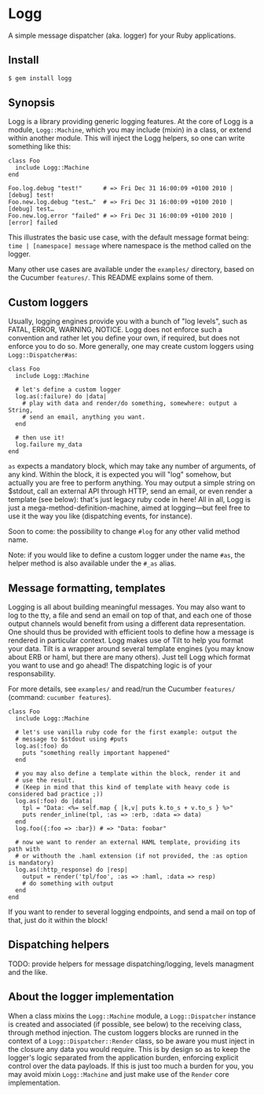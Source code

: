 # Logg

A simple message dispatcher (aka. logger) for your Ruby applications.

## Install

``` bash
$ gem install logg
```

## Synopsis

Logg is a library providing generic logging features. At the core of Logg is a module, `Logg::Machine`, which you may include (mixin) in a class, or extend within another module. This will inject the Logg helpers, so one can write something like this:

    class Foo
      include Logg::Machine
    end

    Foo.log.debug "test!"      # => Fri Dec 31 16:00:09 +0100 2010 | [debug] test!
    Foo.new.log.debug "test…"  # => Fri Dec 31 16:00:09 +0100 2010 | [debug] test…
    Foo.new.log.error "failed" # => Fri Dec 31 16:00:09 +0100 2010 | [error] failed

This illustrates the basic use case, with the default message format being: `time | [namespace] message` where namespace is the method called on the logger.

Many other use cases are available under the `examples/` directory, based on the Cucumber `features/`. This README explains some of them.

## Custom loggers

Usually, logging engines provide you with a bunch of "log levels", such as FATAL, ERROR, WARNING, NOTICE. Logg does not enforce such a convention and rather let you define your own, if required, but does not enforce you to do so. More generally, one may create custom loggers using `Logg::Dispatcher#as`:

    class Foo
      include Logg::Machine

      # let's define a custom logger
      log.as(:failure) do |data|
        # play with data and render/do something, somewhere: output a String,
        # send an email, anything you want.
      end

      # then use it!
      log.failure my_data
    end

`as` expects a mandatory block, which may take any number of arguments, of any kind. Within the block, it is expected you will "log" somehow, but actually you are free to perform anything. You may output a simple string on $stdout, call an external API through HTTP, send an email, or even render a template (see below): that's just legacy ruby code in here! All in all, Logg is just a mega-method-definition-machine, aimed at logging—but feel free to use it the way you like (dispatching events, for instance).

Soon to come: the possibility to change `#log` for any other valid method name.

Note: if you would like to define a custom logger under the name `#as`, the helper method is also available under the `#_as` alias.

## Message formatting, templates

Logging is all about building meaningful messages. You may also want to log to the tty, a file and send an email on top of that, and each one of those output channels would benefit from using a different data representation. One should thus be provided with efficient tools to define how a message is rendered in particular context. Logg makes use of Tilt to help you format your data. Tilt is a wrapper around several template engines (you may know about ERB or haml, but there are many others). Just tell Logg which format you want to use and go ahead! The dispatching logic is of your responsability.

For more details, see `examples/` and read/run the Cucumber `features/` (command: `cucumber features`).

    class Foo
      include Logg::Machine

      # let's use vanilla ruby code for the first example: output the
      # message to $stdout using #puts
      log.as(:foo) do
        puts "something really important happened"
      end

      # you may also define a template within the block, render it and
      # use the result.
      # (Keep in mind that this kind of template with heavy code is considered bad practice ;))
      log.as(:foo) do |data|
        tpl = "Data: <%= self.map { |k,v| puts k.to_s + v.to_s } %>"
        puts render_inline(tpl, :as => :erb, :data => data)
      end
      log.foo({:foo => :bar}) # => "Data: foobar"

      # now we want to render an external HAML template, providing its path with
      # or withouth the .haml extension (if not provided, the :as option is mandatory)
      log.as(:http_response) do |resp|
        output = render('tpl/foo', :as => :haml, :data => resp)
        # do something with output
      end
    end

If you want to render to several logging endpoints, and send a mail on top of that, just do it within the block!

## Dispatching helpers

TODO: provide helpers for message dispatching/logging, levels managment and the like.

## About the logger implementation

When a class mixins the `Logg::Machine` module, a `Logg::Dispatcher` instance is created and associated (if possible, see below) to the receiving class, through method injection. The custom loggers blocks are runned in the context of a `Logg::Dispatcher::Render` class, so be aware you must inject in the closure any data you would require. This is by design so as to keep the logger's logic separated from the application burden, enforcing explicit control over the data payloads. If this is just too much a burden for you, you may avoid mixin `Logg::Machine` and just make use of the `Render` core implementation.
